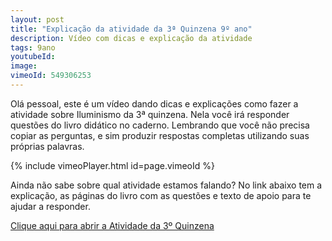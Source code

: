 ```yaml
---
layout: post
title: "Explicação da atividade da 3ª Quinzena 9º ano"
description: Vídeo com dicas e explicação da atividade
tags: 9ano
youtubeId: 
image: 
vimeoId: 549306253
---
```


Olá pessoal, este é um vídeo dando dicas e explicações como fazer a atividade sobre Iluminismo da 3ª quinzena. Nela você irá responder questões do livro didático no caderno. Lembrando que você não precisa copiar as perguntas, e sim produzir respostas completas utilizando suas próprias palavras.

{% include vimeoPlayer.html id=page.vimeoId %}

Ainda não sabe sobre qual atividade estamos falando? No link abaixo tem a explicação, as páginas do livro com as questões e texto de apoio para te ajudar a responder.

[Clique aqui para abrir a Atividade da 3º Quinzena](https://0jonjo.github.io/arcada/2021/05/10/9ano-atv3.html)





